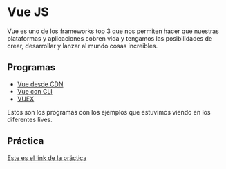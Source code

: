 # Vue JS

Vue es uno de los frameworks top 3 que nos permiten hacer que nuestras plataformas y aplicaciones cobren vida y tengamos las posibilidades de crear, desarrollar y lanzar al mundo cosas increibles.

## Programas

- [Vue desde CDN](./programas/CDN/app.js)
- [Vue con CLI](./programas/CLI/App.vue)
- [VUEX](./programas/VUEX/App.vue)

Estos son los programas con los ejemplos que estuvimos viendo en los diferentes lives.

## Práctica

[Este es el link de la práctica](./practica/README.md)
